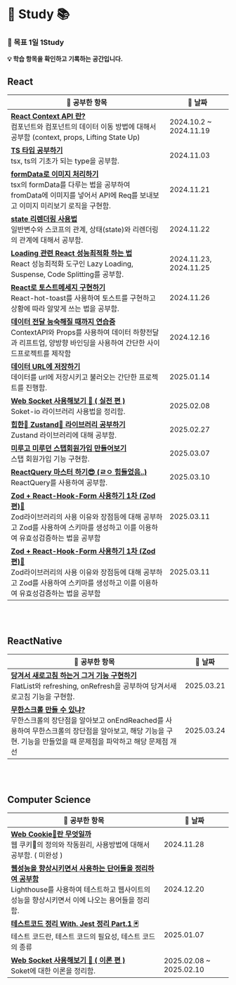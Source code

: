 # 🚀 Study 📚


### 🎯 목표 1일 1Study 


**💡 학습 항목을 확인하고 기록하는 공간입니다.**

## React
| 📖 **공부한 항목** | 📅 **날짜** |
|---------------------------------------------------------|----------------|
| **[React Context API 란?](Archive/react-ContextAPI연습하기.md)** <br>컴포넌트와 컴포넌트의 데이터 이동 방법에 대해서 공부함 (context, props, Lifting State Up) | 2024.10.2 ~ 2024.11.19 |
| **[TS 타입 공부하기](Archive/타입공부.md)** <br>tsx, ts의 기초가 되는 type을 공부함. | 2024.11.03 |
| **[formData로 이미지 처리하기](Archive/formData공부.md)** <br>tsx의 formData를 다루는 법을 공부하여 fromData에 이미지를 넣어서 API에 Req를 보내보고 이미지 미리보기 로직을 구현함. | 2024.11.21 |
| **[state 리렌더링 사용법](Archive/렌더링과변수의관계.md)** <br>일반변수와 스코프의 관계, 상태(state)와 리렌더링의 관계에 대해서 공부함. | 2024.11.22 |
| **[Loading 관련 React 성능최적화 하는 법](Archive/React성능최적화.md)** <br>React 성능최적화 도구인 Lazy Loading, Suspense, Code Splitting를 공부함. | 2024.11.23, 2024.11.25 |
| **[React로 토스트메세지 구현하기](Archive/react-host-toast사용하기.md)** <br>React-hot-toast를 사용하여 토스트를 구현하고 상황에 따라 알맞게 쓰는 법을 공부함. | 2024.11.26 |
| **[데이터 전달 능숙해질 때까지 연습중](Archive/ContextAPI_STUDY.md)** <br>ContextAPI와 Props를 사용하여 데이터 하향전달과 리프트업, 양방향 바인딩을 사용하여 간단한 사이드프로젝트를 제작함  | 2024.12.16 |
| **[데이터 URL에 저장하기](Archive/투두리스트데이터URL에저장해서내보내기.md)** <br>데이터를 url에 저장시키고 불러오는 간단한 프로젝트를 진행함.  | 2025.01.14 |
| **[ Web Socket 사용해보기 🎯 ( 실전 편 )](Archive/webSoket정리.md)** <br>Soket-io 라이브러리 사용법을 정리함.  | 2025.02.08 |
| **[힙한🤘 Zustand🐻 라이브러리 공부하기](Archive/Zustand공부.md)** <br>Zustand 라이브러리에 대해 공부함.  | 2025.02.27|
| **[미루고 미루던 스탭회원가입 만들어보기](Archive/스탭회원가입폼.md)** <br>스탭 회원가입 기능 구현함.  | 2025.03.07|
| **[ReactQuery 마스터 하기😎 (ㄹㅇ 힘들었음..)](Archive/reactQuery사용하기.md)** <br>ReactQuery를 사용하여 공부함.  | 2025.03.10|
| **[Zod + React-Hook-Form 사용하기 1차 (Zod 편)💎](Archive/Zod+React_Hook-From사용하기.md)** <br>Zod라이브러리의 사용 이유와 장점등에 대해 공부하고 Zod를 사용하여 스키마를 생성하고 이를 이용하여 유효성검증하는 법을 공부함  | 2025.03.11|
| **[Zod + React-Hook-Form 사용하기 1차 (Zod 편)💎](Archive/Zod+React_Hook-From사용하기.md)** <br>Zod라이브러리의 사용 이유와 장점등에 대해 공부하고 Zod를 사용하여 스키마를 생성하고 이를 이용하여 유효성검증하는 법을 공부함  | 2025.03.11|

<br />
<br />

## ReactNative
| 📖 **공부한 항목** | 📅 **날짜** |
|---------------------------------------------------------|----------------|
| **[당겨서 새로고침 하는거 그거 기능 구현하기](Archive/당겨서스크롤하는거그거구현하기.md)** <br>FlatList와 refreshing, onRefresh을 공부하여 당겨서새로고침 기능을 구현함.| 2025.03.21 |
| **[무한스크롤 만들 수 있냐?](Archive/무한스크롤.md)** <br>무한스크롤의 장단점을 알아보고 onEndReached를 사용하여 무한스크롤의 장단점을 알아보고, 해당 기능을 구현. 기능을 만들었을 때 문제점을 파악하고 해당 문제점 개선 | 2025.03.24 |

<br />
<br />

## Computer Science
| 📖 **공부한 항목** | 📅 **날짜** |
|---------------------------------------------------------|----------------|
| **[Web Cookie🍪란 무엇일까](Archive/웹_Cookie_다루기.md)** <br>웹 쿠키🍪의 정의와 작동원리, 사용방법에 대해서 공부함. ( 미완성 ) | 2024.11.28 |
| **[웹성능을 향상시키면서 사용하는 단어들을 정리하여 공부함](Archive/웹성능점검용어정리.md)** <br>Lighthouse를 사용하여 테스트하고 웹사이트의 성능을 향상시키면서 이에 나오는 용어들을 정리함.  | 2024.12.20 |
| **[테스트코드 정리 With. Jest 정리 Part.1 🃏](Archive/Jest총정리.md)** <br>테스트 코드란, 테스트 코드의 필요성, 테스트 코드의 종류  | 2025.01.07 |
| **[ Web Socket 사용해보기 🎯 ( 이론 편 )](Archive/websocket이론편.md)** <br>Soket에 대한 이론을 정리함.  | 2025.02.08 ~ 2025.02.10 |
